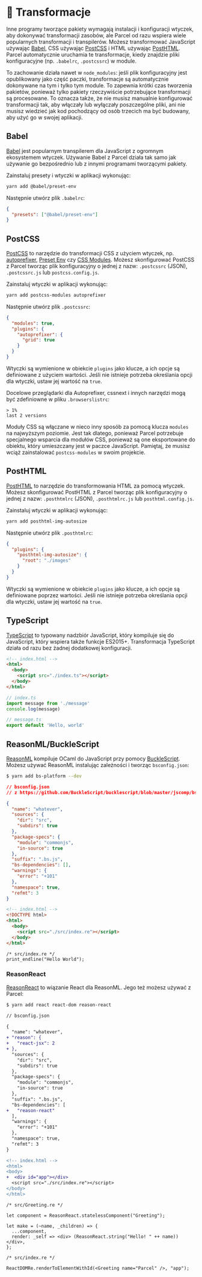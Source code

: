 # 🐠 Transformacje

Inne programy tworzące pakiety wymagają instalacji i konfiguracji wtyczek, aby dokonywać transformacji zasobów, ale Parcel od razu wspiera wiele popularnych transformacji i transpilerów. Możesz transformować JavaScript używając [Babel](https://babeljs.io), CSS używając [PostCSS](http://postcss.org) i HTML używając [PostHTML](https://github.com/posthtml/posthtml). Parcel automatycznie uruchamia te transformacje, kiedy znajdzie pliki konfiguracyjne (np. `.babelrc`, `.postcssrc`) w module.

To zachowanie działa nawet w `node_modules`: jeśli plik konfiguracyjny jest opublikowany jako część paczki, transformacje są automatycznie dokonywane na tym i tylko tym module. To zapewnia krótki czas tworzenia pakietów, ponieważ tylko pakiety rzeczywiście potrzebujące transformacji są procesowane. To oznacza także, że nie musisz manualnie konfigurować transformacji tak, aby włączały lub wyłączały poszczególne pliki, ani nie musisz wiedzieć jak kod pochodzący od osób trzecich ma być budowany, aby użyć go w swojej aplikacji.

## Babel

[Babel](https://babeljs.io) jest popularnym transpilerem dla JavaScript z ogromnym ekosystemem wtyczek. Używanie Babel z Parcel działa tak samo jak używanie go bezpośrednio lub z innymi programami tworzącymi pakiety.

Zainstaluj presety i wtyczki w aplikacji wykonując:

```bash
yarn add @babel/preset-env
```

Następnie utwórz plik `.babelrc`:

```json
{
  "presets": ["@babel/preset-env"]
}
```

## PostCSS

[PostCSS](http://postcss.org) to narzędzie do transformacji CSS z użyciem wtyczek, np. [autoprefixer](https://github.com/postcss/autoprefixer), [Preset Env](https://github.com/csstools/postcss-preset-env) czy [CSS Modules](https://github.com/css-modules/css-modules). Możesz skonfigurować PostCSS z Parcel tworząc plik konfiguracyjny o jednej z nazw: `.postcssrc` (JSON), `.postcssrc.js` lub `postcss.config.js`.

Zainstaluj wtyczki w aplikacji wykonując:

```bash
yarn add postcss-modules autoprefixer
```

Następnie utwórz plik `.postcssrc`:

```json
{
  "modules": true,
  "plugins": {
    "autoprefixer": {
      "grid": true
    }
  }
}
```

Wtyczki są wymienione w obiekcie `plugins` jako klucze, a ich opcje są definiowane z użyciem wartości. Jeśli nie istnieje potrzeba określania opcji dla wtyczki, ustaw jej wartość na `true`.

Docelowe przeglądarki dla Autoprefixer, cssnext i innych narzędzi mogą być zdefiniowne w pliku `.browserslistrc`:

```
> 1%
last 2 versions
```

Moduły CSS są włączane w nieco inny sposób za pomocą klucza `modules` na najwyższym poziomie. Jest tak dlatego, ponieważ Parcel potrzebuje specjalnego wsparcia dla modułów CSS, ponieważ są one eksportowane do obiektu, który umieszczany jest w paczce JavaScript. Pamiętaj, że musisz wciąż zainstalować `postcss-modules` w swoim projekcie.

## PostHTML

[PostHTML](https://github.com/posthtml/posthtml) to narzędzie do transformowania HTML za pomocą wtyczek. Możesz skonfigurować PostHTML z Parcel tworząc plik konfiguracyjny o jednej z nazw: `.posthtmlrc` (JSON), `.posthtmlrc.js` lub `posthtml.config.js`.

Zainstaluj wtyczki w aplikacji wykonując:

```bash
yarn add posthtml-img-autosize
```

Następnie utwórz plik `.posthtmlrc`:

```json
{
  "plugins": {
    "posthtml-img-autosize": {
      "root": "./images"
    }
  }
}
```

Wtyczki są wymienione w obiekcie `plugins` jako klucze, a ich opcje są definiowane poprzez wartości. Jeśli nie istnieje potrzeba określania opcji dla wtyczki, ustaw jej wartość na `true`.

## TypeScript

[TypeScript](https://www.typescriptlang.org/) to typowany nadzbiór JavaScript, który kompiluje się do JavaScript, który wspiera także funkcje ES2015+. Transformacja TypeScript działa od razu bez żadnej dodatkowej konfiguracji.

```html
<!-- index.html -->
<html>
  <body>
    <script src="./index.ts"></script>
  </body>
</html>
```

```typescript
// index.ts
import message from './message'
console.log(message)
```

```typescript
// message.ts
export default 'Hello, world'
```

## ReasonML/BuckleScript

[ReasonML](https://reasonml.github.io/) kompiluje OCaml do JavaScript przy pomocy [BuckleScript](https://bucklescript.github.io). Możesz używać ReasonML instalując zależności i tworząc `bsconfig.json`:

```bash
$ yarn add bs-platform --dev
```

```json
// bsconfig.json
// z https://github.com/BuckleScript/bucklescript/blob/master/jscomp/bsb/templates/basic-reason/bsconfig.json

{
  "name": "whatever",
  "sources": {
    "dir": "src",
    "subdirs": true
  },
  "package-specs": {
    "module": "commonjs",
    "in-source": true
  },
  "suffix": ".bs.js",
  "bs-dependencies": [],
  "warnings": {
    "error": "+101"
  },
  "namespace": true,
  "refmt": 3
}
```

```html
<!-- index.html -->
<!DOCTYPE html>
<html>
  <body>
    <script src="./src/index.re"></script>
  </body>
</html>
```

```reason
/* src/index.re */
print_endline("Hello World");
```

### ReasonReact

[ReasonReact](https://reasonml.github.io/reason-react/) to wiązanie React dla ReasonML. Jego też możesz używać z Parcel:

```bash
$ yarn add react react-dom reason-react
```

```diff
// bsconfig.json

{
  "name": "whatever",
+ "reason": {
+   "react-jsx": 2
+ },
  "sources": {
    "dir": "src",
    "subdirs": true
  },
  "package-specs": {
    "module": "commonjs",
    "in-source": true
  },
  "suffix": ".bs.js",
  "bs-dependencies": [
+   "reason-react"
  ],
  "warnings": {
    "error": "+101"
  },
  "namespace": true,
  "refmt": 3
}
```

```diff
<!-- index.html -->
<html>
<body>
+  <div id="app"></div>
  <script src="./src/index.re"></script>
</body>
</html>
```

```reason
/* src/Greeting.re */

let component = ReasonReact.statelessComponent("Greeting");

let make = (~name, _children) => {
  ...component,
  render: _self => <div> (ReasonReact.string("Hello! " ++ name)) </div>,
};
```

```reason
/* src/index.re */

ReactDOMRe.renderToElementWithId(<Greeting name="Parcel" />, "app");
```
